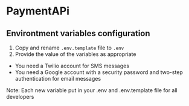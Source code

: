 # PaymentAPi

## Environtment variables configuration

1. Copy and rename `.env.template` file to `.env`
2. Provide the value of the variables as appropriate

- You need a Twilio account for SMS messages
- You need a Google account with a security password and two-step authentication for email messages

Note: Each new variable put in your .env and .env.template file for all developers